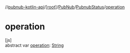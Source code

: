 //[pubnub-kotlin-api](../../../../index.md)/[[root]](../../index.md)/[PubNub](../index.md)/[PubnubStatus](index.md)/[operation](operation.md)

# operation

[js]\
abstract var [operation](operation.md): [String](https://kotlinlang.org/api/latest/jvm/stdlib/kotlin/-string/index.html)
